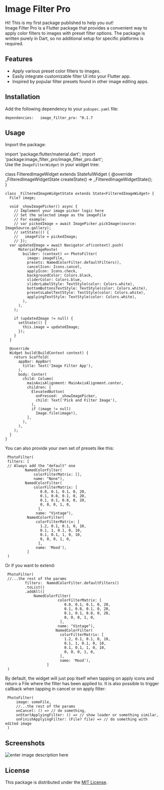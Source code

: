 

# Image Filter Pro

Hi! This is my first package published to help you out!  
Image Filter Pro is a Flutter package that provides a convenient way to apply color filters to images with preset filter options. The package is written purely in Dart, so no additional setup for specific platforms is required.


## Features

- Apply various preset color filters to images.
- Easily integrate customizable filter UI into your Flutter app.
- Inspired by popular filter presets found in other image editing apps.


## Installation

Add the following dependency to your `pubspec.yaml` file:

`dependencies:  
image_filter_pro: ^0.1.7`

## Usage

Import the package:

import 'package:flutter/material.dart'; import 'package:image_filter_pro/image_filter_pro.dart';  
Use the `ImageFilterWidget` in your widget tree:

class FilteredImageWidget extends StatefulWidget {      @override    
_FilteredImageWidgetState createState() => _FilteredImageWidgetState();    
}

    class _FilteredImageWidgetState extends State<FilteredImageWidget> {    
      File? image;    
        
      void _showImagePicker() async {    
        // Implement your image picker logic here    
        // Set the selected image as the imageFile   
        // For example:   
        // var pickedImage = await ImagePicker.pickImage(source: ImageSource.gallery);   
        // setState(() {   
        //   imageFile = pickedImage;   
        // });    
      var updatedImage = await Navigator.of(context).push(    
          MaterialPageRoute(    
            builder: (context) => PhotoFilter(    
              image: imageFile,    
              presets: NamedColorFilter.defaultFilters(),    
              cancelIcon: Icons.cancel,    
              applyIcon: Icons.check,    
              backgroundColor: Colors.black,    
              sliderColor: Colors.blue,    
              sliderLabelStyle: TextStyle(color: Colors.white),    
              bottomButtonsTextStyle: TextStyle(color: Colors.white),    
              presetsLabelTextStyle: TextStyle(color: Colors.white),    
              applyingTextStyle: TextStyle(color: Colors.white),    
            ),    
          ),    
        );    
        
        if (updatedImage != null) {    
          setState(() {    
            this.image = updatedImage;    
          });    
        }    
      }    
        
      @override    
      Widget build(BuildContext context) {    
        return Scaffold(    
          appBar: AppBar(    
            title: Text('Image Filter App'),    
          ),    
          body: Center(    
            child: Column(    
              mainAxisAlignment: MainAxisAlignment.center,    
              children: [    
                ElevatedButton(    
                  onPressed: _showImagePicker,    
                  child: Text('Pick and Filter Image'),    
                ),    
                if (image != null)    
                  Image.file(image!),    
              ],    
            ),    
          ),    
        );    
      }    
    }  

You can also provide your own set of presets like this:


     PhotoFilter( 
     filters: [ 
     // Always add the "default" one 
		     NamedColorFilter(
			     colorFilterMatrix: [],    
                 name: "None"),    
             NamedColorFilter(    
                 colorFilterMatrix: [    
                    0.8, 0.1, 0.1, 0, 20,    
                    0.1, 0.8, 0.1, 0, 20,    
                    0.1, 0.1, 0.8, 0, 20,    
                    0, 0, 0, 1, 0,    
                   ],    
                  name: "Vintage"),    
              NamedColorFilter(    
	              colorFilterMatrix: [    
                    1.2, 0.1, 0.1, 0, 10,    
                    0.1, 1, 0.1, 0, 10,    
                    0.1, 0.1, 1, 0, 10,    
                    0, 0, 0, 1, 0,    
                   ],    
                  name: 'Mood'),    
              ]  
     )  


Or if you want to extend:

     PhotoFilter( 
     //...the rest of the params 
		     filters:  NamedColorFilter.defaultFilters()
		     .toList()
		     .addAll([                   
		         NamedColorFilter(    
                            colorFilterMatrix: [    
                               0.8, 0.1, 0.1, 0, 20,    
                               0.1, 0.8, 0.1, 0, 20,    
                               0.1, 0.1, 0.8, 0, 20,    
                               0, 0, 0, 1, 0,    
                             ],    
                            name: "Vintage"),    
                           NamedColorFilter(    
                             colorFilterMatrix: [    
                               1.2, 0.1, 0.1, 0, 10,    
                               0.1, 1, 0.1, 0, 10,    
                               0.1, 0.1, 1, 0, 10,    
                               0, 0, 0, 1, 0,    
                             ],    
                             name: 'Mood'),    
                       ]  
     )  

By default, the widget will just pop itself when tapping on apply icons and return a File where the filter has been applied to.
It is also possible to trigger callback when tapping in cancel or on apply filter:


     PhotoFilter( 
		 image: someFile,
	     //...the rest of the params 
	     onCancel: () => // do something,
	     onStartApplyingFilter: () => // show loader or something similar, 
	     onFinishApplyingFilter: (File? file) => // do something with edited image
     )  

## Screenshots

![enter image description here](https://github.com/shawoozy/image_filter_pro/blob/main/example_filter.gif?raw=true)

## License

This package is distributed under the [MIT License](https://mit-license.org/).